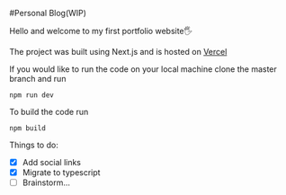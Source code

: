 #Personal Blog(WIP)

Hello and welcome to my first portfolio website🖐

The project was built using Next.js and is hosted on [Vercel](https://zuess.vercel.app/)

If you would like to run the code on your local machine clone the master branch and run

`npm run dev`

To build the code run

`npm build`

Things to do:
- [x] Add social links
- [x] Migrate to typescript
- [ ] Brainstorm...
